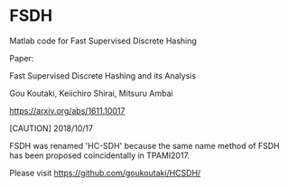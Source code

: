 # FSDH
Matlab code for Fast Supervised Discrete Hashing

Paper:

Fast Supervised Discrete Hashing and its Analysis

Gou Koutaki, Keiichiro Shirai, Mitsuru Ambai

https://arxiv.org/abs/1611.10017

[CAUTION] 2018/10/17

FSDH was renamed 'HC-SDH' because the same name method of FSDH has been proposed coincidentally in TPAMI2017.

Please visit https://github.com/goukoutaki/HCSDH/
